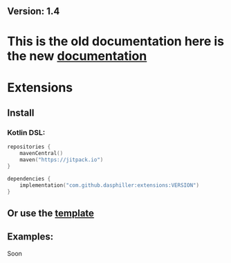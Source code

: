 ## Version: 1.4
# This is the old documentation here is the new [documentation](https://dasphiller.github.io/Extensions/)
# Extensions
## Install
### Kotlin DSL:
```kt
repositories {
    mavenCentral()
    maven("https://jitpack.io")
}
```

```kt
dependencies {
    implementation("com.github.dasphiller:extensions:VERSION")
}
```
## Or use the [template](https://github.com/DasPhiller/plugin-template)

## Examples:
Soon
